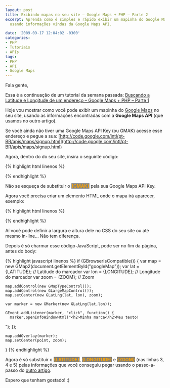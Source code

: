 ```yaml
---
layout: post
title: Exibindo mapas no seu site – Google Maps + PHP – Parte 2
excerpt: Aprenda como é simples e rápido exibir um mapinha do Google Maps no seu site
  usando informações vindas da Google Maps API.

date: '2009-09-17 12:04:02 -0300'
categories:
- PHP
- Tutoriais
- APIs
tags:
- PHP
- API
- Google Maps
---
```

Fala gente,

Essa é a continuação de um tutorial da semana passada: [Buscando a Latitude e Longitude de um endereço – Google Maps + PHP – Parte 1](/buscando-a-latitude-e-longitude-de-um-endereco-google-maps-php-parte-1)

Hoje vou mostrar como você pode exibir um mapinha do [Google Maps](http://maps.google.com/) no seu site, usando as informações encontradas com a <strong>Google Maps API</strong> (que usamos no outro artigo).

Se você ainda não tiver uma Google Maps API Key (ou GMAK) acesse esse endereço e pegue a sua: [http://code.google.com/intl/pt-BR/apis/maps/signup.html](http://code.google.com/intl/pt-BR/apis/maps/signup.html)

Agora, dentro do <strong><head></strong> do seu site, insira o seguinte código:


{% highlight html linenos %}
<script src="http://maps.google.com/maps?file=api&v=2&key={GMAK}" type="text/javascript"></script>
{% endhighlight %}

Não se esqueça de substituir o <strong style="background: gray; color: orange">{GMAK}</strong> pela sua Google Maps API Key.

Agora você precisa criar um elemento HTML onde o mapa irá aparecer, exemplo:


{% highlight html linenos %}
<div id="googleMap"></div>
{% endhighlight %}

Aí você pode definir a largura e altura dele no CSS do seu site ou até mesmo in-line... Não tem diferença.

Depois é só charmar esse código JavaScript, pode ser no fim da página, antes do body:


{% highlight javascript linenos %}
  if (GBrowserIsCompatible()) {
    var map = new GMap2(document.getElementById("googleMap"));
    var lat = {LATITUDE}; // Latitude do marcador
    var lon = {LONGITUDE}; // Longitude do marcador
    var zoom = {ZOOM}; // Zoom

    map.addControl(new GMapTypeControl());
    map.addControl(new GLargeMapControl());
    map.setCenter(new GLatLng(lat, lon), zoom);

    var marker = new GMarker(new GLatLng(lat,lon));

    GEvent.addListener(marker, "click", function() {
      marker.openInfoWindowHtml("<h2>Minha marca</h2>Meu texto!
");
    });

    map.addOverlay(marker);
    map.setCenter(point, zoom);
  }
{% endhighlight %}

Agora é só substituir o <strong style="background: gray; color: orange">{LATITUDE}</strong>, <strong style="background: gray; color: orange">{LONGITUDE}</strong> e <strong style="background: gray; color: orange">{ZOOM}</strong> (nas linhas 3, 4 e 5) pelas informações que você conseguiu pegar usando o passo-a-passo do [outro artigo](/buscando-a-latitude-e-longitude-de-um-endereco-google-maps-php-parte-1).

Espero que tenham gostado! :)

